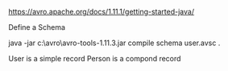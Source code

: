 
https://avro.apache.org/docs/1.11.1/getting-started-java/

Define a Schema

java -jar c:\avro\avro-tools-1.11.3.jar compile schema user.avsc .

User is a simple record
Person is a compond record